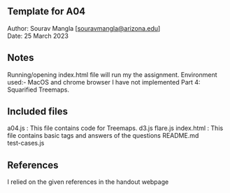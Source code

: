 ## Template for A04

Author: Sourav Mangla [souravmangla@arizona.edu]  
Date: 25 March 2023

## Notes

Running/opening index.html file will run my the assignment. Environment used:- MacOS and chrome browser
I have not implemented Part 4: Squarified Treemaps.

## Included files

a04.js : This file contains code for Treemaps.
d3.js
flare.js
index.html : This file contains basic tags and answers of the questions
README.md  
test-cases.js

## References

I relied on the given references in the handout webpage

